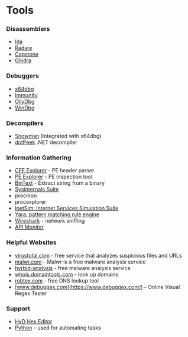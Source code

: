 # Tools

### **Disassemblers**

* [Ida](https://www.hex-rays.com/products/ida/)
* [Radare](https://www.radare.org/)
* [Capstone](http://www.capstone-engine.org/)
* [Ghidra](https://github.com/NationalSecurityAgency/ghidra)

### **Debuggers**

* [x64dbg](http://x64dbg.com/)
* [Immunity](https://www.immunityinc.com/products/debugger/)
* [OllyDbg](http://www.ollydbg.de/)
* [WinDbg](https://developer.microsoft.com/en-us/windows/hardware/windows-driver-kit)

### **Decompilers**

* [Snowman](https://derevenets.com/) (Integrated with x64dbg)
* [dotPeek](https://www.jetbrains.com/decompiler/) .NET decompiler

### **Information Gathering**

* [CFF Explorer](http://www.ntcore.com/exsuite.php) - PE header parser
* [PE Explorer](http://www.heaventools.com/overview.htm) - PE inspection tool
* [BinText](https://www.mcafee.com/hk/downloads/free-tools/bintext.aspx) - Extract string from a binary
* [Sysinternals Suite](https://technet.microsoft.com/en-us/sysinternals/bb842062.aspx)
* procmon
* procexplorer
* [InetSim: Internet Services Simulation Suite](http://www.inetsim.org/downloads.html)
* [Yara: pattern matching rule engine](https://virustotal.github.io/yara/)
* [Wireshark](https://www.wireshark.org/download.html) - network sniffing
* [API Monitor](http://www.rohitab.com/downloads)

### **Helpful Websites**

* [virustotal.com](https://www.virustotal.com/) - free service that analyzes suspicious files and URLs
* [malwr.com](https://malwr.com/) - Malwr is a free malware analysis service
* [hyrbid-analysis](https://www.hybrid-analysis.com/) - free malware analysis service
* [whois.domaintools.com](http://whois.domaintools.com/) - look up domains
* [robtex.com](https://www.robtex.com/) - free DNS lookup tool
* [www.debuggex.com](https://www.debuggex.com/) - Online Visual Regex Tester

### **Support**

* [HxD Hex Editor](https://mh-nexus.de/en/hxd/)
* [Python](https://www.python.org/downloads/) - used for automating tasks
